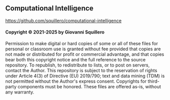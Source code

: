 ## Computational Intelligence

<https://github.com/squillero/computational-intelligence>

#### Copyright © 2021-2025 by Giovanni Squillero

Permission to make digital or hard copies of some or all of these files for
personal or classroom use is granted without fee provided that copies are not
made or distributed for profit or commercial advantage, and that copies bear
both this copyright notice and the full reference to the source repository.
To republish, to redistribute to lists, or to post on servers, contact the
Author. This repository is subject to the reservation of rights under Article
4(3) of Directive (EU) 2019/790; text and data mining (TDM) is not permitted
without the Author's express consent. Copyrights for third-party components
must be honored. These files are offered as-is, without any warranty.
